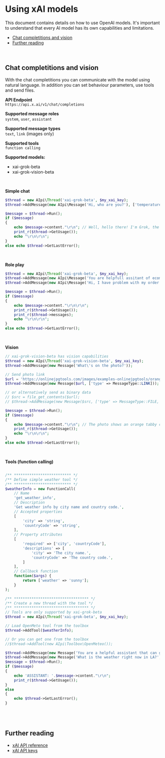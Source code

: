 # Using xAI models
This document contains details on how to use OpenAI models. It's important to understand that every AI model has its own capabilities and limitations.

- [Chat completitions and vision](#chat-completitions-and-vision)
- [Further reading](#further-reading)
<br>

## Chat completitions and vision
With the chat completitions you can communicate with the model using natural language. In addition you can set behaviour parameters, use tools and send files.

**API Endpoint** <br>
``https://api.x.ai/v1/chat/completions``

**Supported message roles** <br>
``system``, ``user``, ``assistant``

**Supported message types** <br>
``text``, ``link`` (images only)

**Supported tools** <br>
``function calling``

**Supported models:**
- xai-grok-beta
- xai-grok-vision-beta
<br>

**Simple chat**
```php
$thread = new AIpi\Thread('xai-grok-beta', $my_xai_key);
$thread->AddMessage(new AIpi\Message('Hi, who are you?'), ['temperature' => 0.5]);

$message = $thread->Run();
if ($message) 
{
    echo $message->content."\r\n"; // Well, hello there! I'm Grok, the AI with a touch of humor by xAI.
    print_r($thread->GetUsage());
    echo "\r\n\r\n";
}
else echo $thread->GetLastError();
```
<br>

**Role play**
```php
$thread = new AIpi\Thread('xai-grok-beta', $my_xai_key);
$thread->AddMessage(new AIpi\Message('You are helpfull assitant of ecommerce shop?', MessageRole::SYSTEM));
$thread->AddMessage(new AIpi\Message('Hi, I have problem with my order.', MessageRole::USER));

$message = $thread->Run();
if ($message) 
{
    echo $message->content."\r\n\r\n";
    print_r($thread->GetUsage());
    print_r($thread->messages);
    echo "\r\n\r\n";
}
else echo $thread->GetLastError();
```
<br>

**Vision**
```php
// xai-grok-vision-beta has vision capabilities
$thread = new AIpi\Thread('xai-grok-vision-beta', $my_xai_key);
$thread->AddMessage(new Message('What\'s on the photo?'));

// Send photo link
$url = 'https://onlinejpgtools.com/images/examples-onlinejpgtools/orange-tabby-cat.jpg';
$thread->AddMessage(new Message($url, ['type' => MessageType::LINK]));

// or alternatively send as binary data
// $src = file_get_contents($url);
// $thread->AddMessage(new Message($src, ['type' => MessageType::FILE, 'media_type' => 'image/jpeg']));

$message = $thread->Run();
if ($message) 
{
    echo $message->content."\r\n"; // The photo shows an orange tabby cat.
    print_r($thread->GetUsage());
    echo "\r\n\r\n";
}
else echo $thread->GetLastError();
```
<br>

**Tools (function calling)**
```php

/** ************************** */
/** Define simple weather tool */
/** ************************** */
$weatherInfo = new FunctionCall(
    // Name
    'get_weather_info',
    // Description
    'Get weather info by city name and country code.',
    // Accepted properties
    [   
        'city' => 'string',
        'countryCode' => 'string',
    ],
    // Property attributes
    [
        'required' => ['city', 'countryCode'],
        'descriptions' => [
            'city' => 'The city name.',
            'countryCode' => 'The country code.',
        ]
    ],
    // Callback function
    function($args) {
        return ['weather' => 'sunny'];
    }
);

/** ********************************** */
/** Create a new thread with the tool */
/** ********************************** */
// Tools are only supported by xai-grok-beta
$thread = new AIpi\Thread('xai-grok-beta', $my_xai_key);

// Load OpenMeto tool from the toolbox
$thread->AddTool($weatherInfo);

// Or you can get one from the toolbox
//$thread->AddTool(new AIpi\Toolbox\OpenMeteo());

$thread->AddMessage(new Message('You are a helpful assistant that can get weather info.', MessageRole::SYSTEM));
$thread->AddMessage(new Message('What is the weather right now in LA?', MessageRole::USER));
$message = $thread->Run();
if ($message)
{
    echo 'ASSISTANT: '.$message->content."\r\n";
    print_r($thread->GetUsage());
}
else 
{
    echo $thread->GetLastError();
}
```
<br><br>

## Further reading
- [xAI API reference](https://api.x.ai/docs)
- [xAI API keys](https://x.ai/api-keys)
